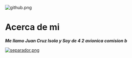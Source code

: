 ![github.png](https://i.postimg.cc/J7KLGygB/github.png)

# Acerca de mi

_**Me llamo Juan Cruz Isola y Soy de 4 2 avionica comision b**_
 
[![separador.png](https://i.postimg.cc/ZK5P8gq5/separador.png)](https://postimg.cc/JtSBmpJf)

